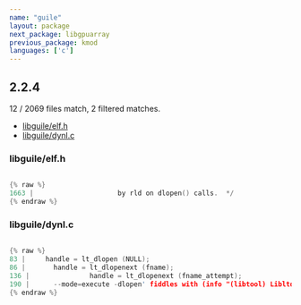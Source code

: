 ```yaml
---
name: "guile"
layout: package
next_package: libgpuarray
previous_package: kmod
languages: ['c']
---
```

## 2.2.4
12 / 2069 files match, 2 filtered matches.

 - [libguile/elf.h](#libguileelfh)
 - [libguile/dynl.c](#libguiledynlc)

### libguile/elf.h

```c

{% raw %}
1663 | 					   by rld on dlopen() calls.  */
{% endraw %}

```
### libguile/dynl.c

```c

{% raw %}
83 |     handle = lt_dlopen (NULL);
86 |       handle = lt_dlopenext (fname);
136 |               handle = lt_dlopenext (fname_attempt);
190 |      --mode=execute -dlopen' fiddles with (info "(libtool) Libltdl
{% endraw %}

```